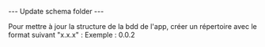 --- Update schema folder ---

Pour mettre à jour la structure de la bdd de l'app, créer un répertoire avec le format suivant "x.x.x" :
    Exemple : 0.0.2